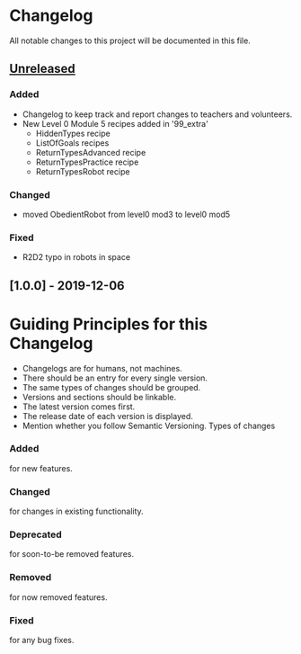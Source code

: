 # Changelog
All notable changes to this project will be documented in this file.

## [Unreleased]
### Added 
- Changelog to keep track and report changes to teachers and volunteers.
- New Level 0 Module 5 recipes added in '99_extra'
  - HiddenTypes recipe
  - ListOfGoals recipes
  - ReturnTypesAdvanced recipe 
  - ReturnTypesPractice recipe
  - ReturnTypesRobot recipe

### Changed
- moved ObedientRobot from level0 mod3 to level0 mod5

### Fixed
- R2D2 typo in robots in space

## [1.0.0] - 2019-12-06


[Unreleased]: https://github.com/League-central/java-modules/compare/master...development


# Guiding Principles for this Changelog
- Changelogs are for humans, not machines.
- There should be an entry for every single version.
- The same types of changes should be grouped.
- Versions and sections should be linkable.
- The latest version comes first.
- The release date of each version is displayed.
- Mention whether you follow Semantic Versioning.
Types of changes
### Added 
for new features.
### Changed 
for changes in existing functionality.
### Deprecated 
for soon-to-be removed features.
### Removed
for now removed features.
### Fixed 
for any bug fixes.
